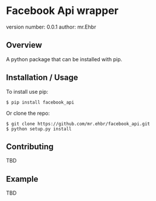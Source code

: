 Facebook Api wrapper 
===============================

version number: 0.0.1
author: mr.Ehbr

Overview
--------

A python package that can be installed with pip.

Installation / Usage
--------------------

To install use pip:

    $ pip install facebook_api


Or clone the repo:

    $ git clone https://github.com/mr.ehbr/facebook_api.git
    $ python setup.py install
    
Contributing
------------

TBD

Example
-------

TBD
